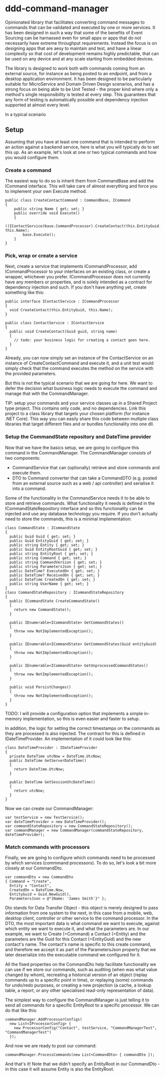 # ddd-command-manager
Opinionated library that facilitates converting command messages to commands that can be validated and executed by one or more services. It has been designed in such a way that some of the benefits of Event Sourcing can be harnassed even for small apps or apps that do not necessarily have extreme throughput requirements. Instead the focus is on designing apps that are aesy to maintain and test, and have a linear complexity so that cost of development remains highly predictable, that can be used on any device and at any scale starting from embedded devices. 

The library is designed to work both with commands coming from an external source, for instance as being posted to an endpoint, and from a desktop application environment. It has been designed to be particularly suitable for MicroService and Domain Driven Design scenarios, and has a strong focus on being able to be Unit Tested - the proper kind where only a method's single responsibility is tested at every step. This guarantees that any form of testing is automatically possible and dependency injection supported at almost every level.

In a typical scenario 

## Setup
Assuming that you have at least one command that is intended to perform an action against a backend service, here is what you will typically do to set this up. As an example, let's look at one or two  typical commands and how you would configure them.

### Create a command
The easiest way to do so is inherit them from CommandBase and add the ICommand interface. This will take care of almost everything and force you to implement your own Execute method. 

    public class CreateContactCommand : CommandBase, ICommand
    {
        public string Name { get; set; }
        public override void Execute()
        {
            ((IContactService)base.CommandProcessor).CreateContact(this.EntityGuid, this.Name);
            base.Execute();
        }
    }

### Pick, wrap or create a service
Next, create a service that implements ICommandProcessor, add ICommandProcessor to your interfaces on an existing class, or create a wrapper, whichever you prefer. ICommandProcessor does not currently have any members or properties, and is solely intended as a contract for dependency injection and such. If you don't have anything yet, create something like this:

    public interface IContactService : ICommandProcessor
    {
      void CreateContact(this.EntityGuid, this.Name);
    }
    
    public class ContactService : IContactService
    {
      public void CreateContact(Guid guid, string name) 
      {
        // todo: your business logic for creating a contact goes here.
      }
    }

Already, you can now simply set an instance of the ContactService on an instance of CreateContactCommand and execute it, and a unit test would simply check that the command executes the method on the service with the provided parameters. 

But this is not the typical scenario that we are going for here. We want to defer the decision what business logic needs to execute the command and manage that with the CommandManager.

TIP: setup your commands and your service classes up in a Shared Project type project. This contains only code, and no dependencies. Link this project to a class library that targets your chosen platform (for instance .NET Core). This way you can easily share this code between multiple class libraries that target different files and or bundles functionality into one dll.

### Setup the CommandState repository and DateTime provider
Now that we have the basics setup, we are going to configure this command in the CommandManager. The CommandManager consists of two components: 
- CommandService that can (optionally) retrieve and store commands and execute them.
- DTO to Command converter that can take a CommandDTO (e.g. posted from an external source such as a web / api controller) and serialise it into a command.

Some of the functionality in the CommandService needs it to be able to store and retrieve commands. What functionality it needs is defined in the ICommandStateRepository interface and so this functionality can be injected and use any database technology you require. If you don't actually need to store the commands, this is a minimal implementation:

    class CommandState : ICommandState
    {
      public Guid Guid { get; set; }
      public Guid EntityGuid { get; set; }
      public string Entity { get; set; }
      public Guid EntityRootGuid { get; set; }
      public string EntityRoot { get; set; }
      public string Command { get; set; }
      public string CommandVersion { get; set; }
      public string ParametersJson { get; set; }
      public DateTime? ExecutedOn { get; set; }
      public DateTime? ReceivedOn { get; set; }
      public DateTime CreatedOn { get; set; }
      public string UserName { get; set; }
    }
    class CommandStateRepository : ICommandStateRepository
    {
      public ICommandState CreateCommandState()
      {
        return new CommandState();
      }

      public IEnumerable<ICommandState> GetCommandStates()
      {
        throw new NotImplementedException();
      }

      public IEnumerable<ICommandState> GetCommandStates(Guid entityGuid)
      {
        throw new NotImplementedException();
      }

      public IEnumerable<ICommandState> GetUnprocessedCommandStates()
      {
        throw new NotImplementedException();
      }

      public void PersistChanges()
      {
        throw new NotImplementedException();
      }
    }
  
TODO: I will provide a configuration option that implements a simple in-memory implementation, so this is even easier and faster to setup.

In addition, the logic for setting the correct timestamps on the commands as they are processed is also injected. The contract for this is defined in IDateTimeProvider. An implementation of it could look like this:

    class DateTimeProvider : IDateTimeProvider
    {
      private DateTime utcNow = DateTime.UtcNow;
      public DateTime GetServerDateTime()
      {
        return DateTime.UtcNow;
      }

      public DateTime GetSessionUtcDateTime()
      {
        return utcNow;
      }
    }
  
Now we can create our CommandManager:

    var testService = new TestService();
    var dateTimeProvider = new DateTimeProvider();
    var commandStateRepository = new CommandStateRepository();
    var commandManager = new CommandManager(commandStateRepository, dateTimeProvider);

### Match commands with processors
Finally, we are going to configure which commands need to be processed by which services (commmand processors). To do so, let's look a bit more closely at our CommandDto. 

    var commandDto = new CommandDto
    { Command = "Create",
      Entity = "Contact",
      CreatedOn = DateTime.Now,
      EntityGuid = Guid.NewGuid(),
      ParametersJson = @"{Name: 'James Smith'}" };

Dto stands for Data Transfer Object - this object is merely designed to pass information from one system to the next, in this case from a mobile, web, desktop client, controller or other service to the command processor. In the DTO, the most important data is what command we want to execute, against which entity we want to execute it, and what the parameters are. 
In our example, we want to Create (=Command) a Contact (=Entity) and the parameters are the Guid for this Contact (=EntityGuid) and the new contact's name. The contact's name is specific to this create command, and therefore we accept it as part of the ParametersJson property that we later deserialize into the executable command we configured for it. 

All the fixed properties on the CommandDto help facilitate functionality we can use if we store our commands, such as auditing (when was what value changed by whom), recreating a historical version of an object (replay commands up to a specific point in time), or replaying (some) commands for undo/redo purposes, or creating a new projection (a cache, a lookup table, a report, or any other specialised read-only representation of data). 

The simplest way to configure the CommandManager is just telling it to send all commands for a specific EntityRoot to a specific processor. We can do that like this:

    commandManager.AddProcessorConfigs(
      new List<IProcessorConfig> {
        new ProcessorConfig("Contact", testService, "CommandManagerTest", "CommandManagerTest")
      });

And now we are ready to post our command:

    commandManager.ProcessCommands(new List<CommandDto> { commandDto });

And that's it! Note that we didn't specify an EntityRoot in our CommandDto - in this case it will assume Entity is also the EntityRoot. 
